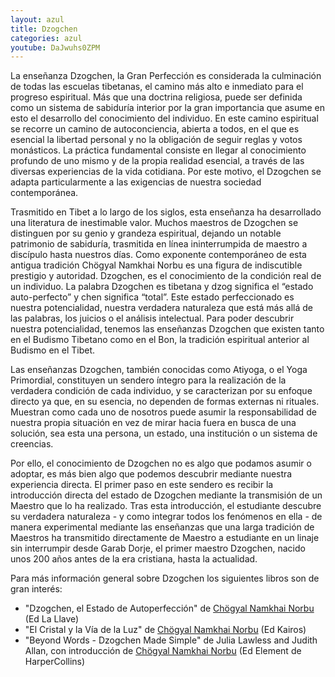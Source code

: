 ```yaml
---
layout: azul
title: Dzogchen
categories: azul
youtube: DaJwuhs0ZPM
---
```

La enseñanza Dzogchen, la Gran Perfección es considerada la culminación de todas las escuelas tibetanas, el camino más alto e inmediato para el progreso espiritual. Más que una doctrina religiosa, puede ser definida como un sistema de sabiduría interior por la gran importancia que asume en esto el desarrollo del conocimiento del individuo. En este camino espiritual se recorre un camino de autoconciencia, abierta a todos, en el que es esencial la libertad personal y no la obligación de seguir reglas y votos monásticos. La práctica fundamental consiste en llegar al conocimiento profundo de uno mismo y de la propia realidad esencial, a través de las diversas experiencias de la vida cotidiana. Por este motivo, el Dzogchen se adapta particularmente a las exigencias de nuestra sociedad contemporánea.

Trasmitido en Tibet a lo largo de los siglos, esta enseñanza ha desarrollado una literatura de inestimable valor. Muchos maestros de Dzogchen se distinguen por su genio y grandeza espiritual, dejando un notable patrimonio de sabiduría, trasmitida en línea ininterrumpida de maestro a discípulo hasta nuestros días. Como exponente contemporáneo de esta antigua tradición Chögyal Namkhai Norbu es una figura de indiscutible prestigio y autoridad.
Dzogchen, es el conocimiento de la condición real de un individuo. La palabra Dzogchen es tibetana y dzog significa el “estado auto-perfecto” y chen significa “total”. Este estado perfeccionado es nuestra potencialidad, nuestra verdadera naturaleza que está más allá de las palabras, los juicios o el análisis intelectual. Para poder descubrir nuestra potencialidad, tenemos las enseñanzas Dzogchen que existen tanto en el Budismo Tibetano como en el Bon, la tradición espiritual anterior al Budismo en el Tibet.

Las enseñanzas Dzogchen, también conocidas como Atiyoga, o el Yoga Primordial, constituyen un sendero íntegro para la realización de la verdadera condición de cada individuo, y se caracterizan por su enfoque directo ya que, en su esencia, no dependen de formas externas ni rituales. Muestran como cada uno de nosotros puede asumir la responsabilidad de nuestra propia situación en vez de mirar hacia fuera en busca de una solución, sea esta una persona, un estado, una institución o un sistema de creencias.

Por ello, el conocimiento de Dzogchen no es algo que podamos asumir o adoptar, es más bien algo que podemos descubrir mediante nuestra experiencia directa. 
El primer paso en este sendero es recibir la introducción directa del estado de Dzogchen mediante la transmisión de un Maestro que lo ha realizado. Tras esta introducción, el estudiante descubre su verdadera naturaleza - y como integrar todos los fenómenos en ella - de manera experimental mediante las enseñanzas que una larga tradición de Maestros ha transmitido directamente de Maestro a estudiante en un linaje sin interrumpir desde Garab Dorje, el primer maestro Dzogchen, nacido unos 200 años antes de la era cristiana, hasta la actualidad.

Para más información general sobre Dzogchen los siguientes libros son de gran interés:

- "Dzogchen, el Estado de Autoperfección" de [Chögyal Namkhai Norbu](azul/chogyal-namkhai-norbu) (Ed La Llave)
- "El Cristal y la Vía de la Luz" de [Chögyal Namkhai Norbu](azul/chogyal-namkhai-norbu) (Ed Kairos)
- "Beyond Words - Dzogchen Made Simple" de Julia Lawless and Judith Allan, 
con introducción de [Chögyal Namkhai Norbu](azul/chogyal-namkhai-norbu) (Ed Element de HarperCollins)

 
